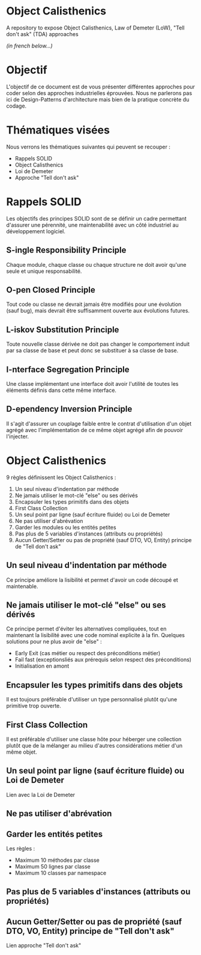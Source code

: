# Object Calisthenics

A repository to expose Object Calisthenics, Law of Demeter (LoW), "Tell don't ask" (TDA) approaches

_(in french below...)_

# Objectif

L'objectif de ce document est de vous présenter différentes approches pour coder selon des approches industrielles éprouvées. Nous ne parlerons pas ici de Design-Patterns d'architecture mais bien de la pratique concrète du codage.

# Thématiques visées

Nous verrons les thématiques suivantes qui peuvent se recouper :
- Rappels SOLID
- Object Calisthenics
- Loi de Demeter
- Approche "Tell don't ask"

# Rappels SOLID

Les objectifs des principes SOLID sont de se définir un cadre permettant d'assurer une pérennité, une maintenabilité avec un côté industriel au développement logiciel.

## S-ingle Responsibility Principle

Chaque module, chaque classe ou chaque structure ne doit avoir qu'une seule et unique responsabilité.

## O-pen Closed Principle

Tout code ou classe ne devrait jamais être modifiés pour une évolution (sauf bug), mais devrait être suffisamment ouverte aux évolutions futures. 

## L-iskov Substitution Principle

Toute nouvelle classe dérivée ne doit pas changer le comportement induit par sa classe de base et peut donc se substituer à sa classe de base.

## I-nterface Segregation Principle

Une classe implémentant une interface doit avoir l'utilité de toutes les éléments définis dans cette même interface.

## D-ependency Inversion Principle

Il s'agit d'assurer un couplage faible entre le contrat d'utilisation d'un objet agrégé avec l'implémentation de ce même objet agrégé afin de pouvoir l'injecter. 

# Object Calisthenics

9 règles définissent les Object Calisthenics :
1. Un seul niveau d'indentation par méthode
2. Ne jamais utiliser le mot-clé "else" ou ses dérivés
3. Encapsuler les types primitifs dans des objets
4. First Class Collection
5. Un seul point par ligne (sauf écriture fluide) ou Loi de Demeter
6. Ne pas utiliser d'abrévation
7. Garder les modules ou les entités petites
8. Pas plus de 5 variables d'instances (attributs ou propriétés)
9. Aucun Getter/Setter ou pas de propriété (sauf DTO, VO, Entity) principe de "Tell don't ask"
   
## Un seul niveau d'indentation par méthode

Ce principe améliore la lisibilité et permet d'avoir un code découpé et maintenable.

## Ne jamais utiliser le mot-clé "else" ou ses dérivés

Ce principe permet d'éviter les alternatives compliquées, tout en maintenant la lisibilité avec une code nominal explicite à la fin.
Quelques solutions pour ne plus avoir de "else" :
- Early Exit (cas métier ou respect des préconditions métier)
- Fail fast (exceptionsliés aux prérequis selon respect des préconditions)
- Initialisation en amont

## Encapsuler les types primitifs dans des objets

Il est toujours préférable d'utiliser un type personnalisé plutôt qu'une primitive trop ouverte.

## First Class Collection

Il est préférable d'utiliser une classe hôte pour héberger une collection plutôt que de la mélanger au milieu d'autres considérations métier d'un même objet.

## Un seul point par ligne (sauf écriture fluide) ou Loi de Demeter

Lien avec la Loi de Demeter

## Ne pas utiliser d'abrévation

## Garder les entités petites

Les règles :
- Maximum 10 méthodes par classe
- Maximum 50 lignes par classe
- Maximum 10 classes par namespace

## Pas plus de 5 variables d'instances (attributs ou propriétés)

## Aucun Getter/Setter ou pas de propriété (sauf DTO, VO, Entity) principe de "Tell don't ask"

Lien approche "Tell don't ask"
